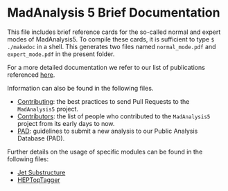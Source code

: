 # MadAnalysis 5 Brief Documentation

This file includes brief reference cards for the so-called normal and expert
modes of MadAnalysis5. To compile these cards, it is sufficient to type
  `$ ./makedoc`
in a shell. This generates two files named `normal_mode.pdf` and
`expert_mode.pdf` in the present folder.

For a more detailed documentation we refer to our list of publications
referenced [here](https://github.com/MadAnalysis/madanalysis5#credits).

Information can also be found in the following files.
- [Contributing](./CONTRIBUTING.md): the best practices to send Pull Requests to the
                     `MadAnalysis5` project.
- [Contributors](./CONTRIBUTORS.md): the list of people who contributed to the `MadAnalysis5`
                     project from its early days to now.
- [PAD](./PAD.md): guidelines to submit a new analysis to our Public Analysis Database
                   (PAD).

Further details on the usage of specific modules can be found in the following files:
- [Jet Substructure](../tools/SampleAnalyzer/Interfaces/substructure/README.md)
- [HEPTopTagger](../tools/SampleAnalyzer/Interfaces/HEPTopTagger/README.md)
